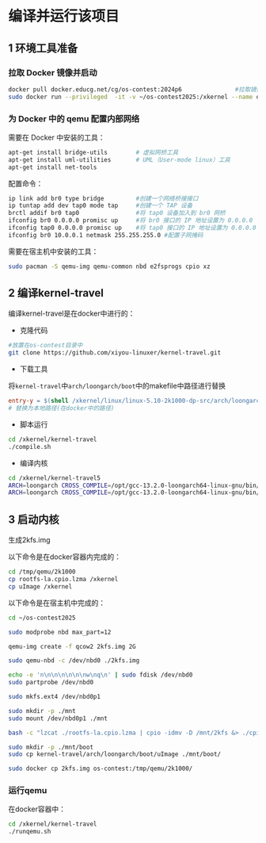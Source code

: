 # 编译并运行该项目

## 1 环境工具准备

### 拉取 Docker 镜像并启动

```bash
docker pull docker.educg.net/cg/os-contest:2024p6				#拉取镜像
sudo docker run --privileged  -it -v ~/os-contest2025:/xkernel --name os-contest -p 12306:22 docker.educg.net/cg/os-contest:2024p6 /bin/bash		#运行容器
```

### 为 Docker 中的 qemu 配置内部网络

需要在 Docker 中安装的工具：

```sh
apt-get install bridge-utils        # 虚拟网桥工具
apt-get install uml-utilities       # UML（User-mode linux）工具
apt-get install net-tools 
```

配置命令：

```bash
ip link add br0 type bridge         #创建一个网络桥接接口
ip tuntap add dev tap0 mode tap     #创建一个 TAP 设备
brctl addif br0 tap0                #将 tap0 设备加入到 br0 网桥
ifconfig br0 0.0.0.0 promisc up     #将 br0 接口的 IP 地址设置为 0.0.0.0
ifconfig tap0 0.0.0.0 promisc up    #将 tap0 接口的 IP 地址设置为 0.0.0.0
ifconfig br0 10.0.0.1 netmask 255.255.255.0 #配置子网掩码
```

需要在宿主机中安装的工具：

```bash
sudo pacman -S qemu-img qemu-common nbd e2fsprogs cpio xz
```

## 2 编译kernel-travel

编译kernel-travel是在docker中进行的：

* 克隆代码

```bash
#放置在os-contest目录中
git clone https://github.com/xiyou-linuxer/kernel-travel.git
```

* 下载工具

将`kernel-travel`中`arch/loongarch/boot`中的makefile中路径进行替换

```makefile
entry-y	= $(shell /xkernel/linux/linux-5.10-2k1000-dp-src/arch/loongarch/tools/elf-entry vmlinux)
# 替换为本地路径(在docker中的路径)
```

* 脚本运行

```bash
cd /xkernel/kernel-travel
./compile.sh
```

* 编译内核

```bash
cd /xkernel/kernel-travel5
ARCH=loongarch CROSS_COMPILE=/opt/gcc-13.2.0-loongarch64-linux-gnu/bin/loongarch64-linux-gnu- make defconfig
ARCH=loongarch CROSS_COMPILE=/opt/gcc-13.2.0-loongarch64-linux-gnu/bin/loongarch64-linux-gnu- make uImage
```

## 3 启动内核

生成2kfs.img

以下命令是在docker容器内完成的：

```bash
cd /tmp/qemu/2k1000
cp rootfs-la.cpio.lzma /xkernel
cp uImage /xkernel
```

以下命令是在宿主机中完成的：

```bash
cd ~/os-contest2025

sudo modprobe nbd max_part=12

qemu-img create -f qcow2 2kfs.img 2G

sudo qemu-nbd -c /dev/nbd0 ./2kfs.img

echo -e 'n\n\n\n\n\n\nw\nq\n' | sudo fdisk /dev/nbd0
sudo partprobe /dev/nbd0

sudo mkfs.ext4 /dev/nbd0p1

sudo mkdir -p ./mnt
sudo mount /dev/nbd0p1 ./mnt

bash -c "lzcat ./rootfs-la.cpio.lzma | cpio -idmv -D /mnt/2kfs &> ./cpio.log"

sudo mkdir -p ./mnt/boot
sudo cp kernel-travel/arch/loongarch/boot/uImage ./mnt/boot/

sudo docker cp 2kfs.img os-contest:/tmp/qemu/2k1000/
```

### 运行qemu

在docker容器中：

```bash
cd /xkernel/kernel-travel
./runqemu.sh
```



